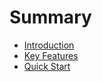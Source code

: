 # Summary

* [Introduction](README.md)
* [Key Features](key-features.md)
* [Quick Start](quick-start.md)
